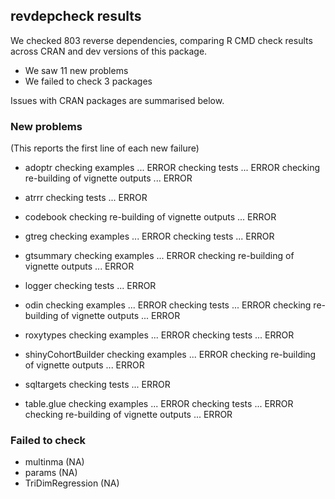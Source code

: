 ## revdepcheck results

We checked 803 reverse dependencies, comparing R CMD check results across CRAN and dev versions of this package.

 * We saw 11 new problems
 * We failed to check 3 packages

Issues with CRAN packages are summarised below.

### New problems
(This reports the first line of each new failure)

* adoptr
  checking examples ... ERROR
  checking tests ... ERROR
  checking re-building of vignette outputs ... ERROR

* atrrr
  checking tests ... ERROR

* codebook
  checking re-building of vignette outputs ... ERROR

* gtreg
  checking examples ... ERROR
  checking tests ... ERROR

* gtsummary
  checking examples ... ERROR
  checking re-building of vignette outputs ... ERROR

* logger
  checking tests ... ERROR

* odin
  checking examples ... ERROR
  checking tests ... ERROR
  checking re-building of vignette outputs ... ERROR

* roxytypes
  checking examples ... ERROR
  checking tests ... ERROR

* shinyCohortBuilder
  checking examples ... ERROR
  checking re-building of vignette outputs ... ERROR

* sqltargets
  checking tests ... ERROR

* table.glue
  checking examples ... ERROR
  checking tests ... ERROR
  checking re-building of vignette outputs ... ERROR

### Failed to check

* multinma         (NA)
* params           (NA)
* TriDimRegression (NA)
